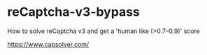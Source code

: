 # reCaptcha-v3-bypass
How to solve reCaptcha v3 and get a 'human like (>0.7–0.9)' score

https://www.capsolver.com/



